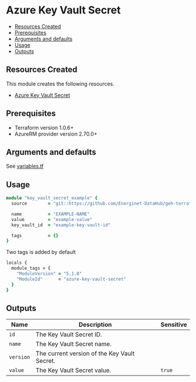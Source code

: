 # Azure Key Vault Secret

- [Resources Created](#resources-created)
- [Prerequisites](#prerequisites)
- [Arguments and defaults](#arguments-and-defaults)
- [Usage](#usage)
- [Outputs](#outputs)

## Resources Created

This module creates the following resources.

- [Azure Key Vault Secret](https://registry.terraform.io/providers/hashicorp/azurerm/latest/docs/resources/key_vault_secret)

## Prerequisites

- Terraform version 1.0.6+
- AzureRM provider version 2.70.0+

## Arguments and defaults

See [variables.tf](./variables.tf)

## Usage

```ruby
module "key_vault_secret_example" { 
  source        = "git::https://github.com/Energinet-DataHub/geh-terraform-modules.git//azure/key-vault-secret?ref=5.1.0"

  name          = "EXAMPLE-NAME"
  value         = "example-value"
  key_vault_id  = "example-key-vault-id"

  tags          = {}
}
```

Two tags is added by default

```ruby
locals {
  module_tags = {
    "ModuleVersion" = "5.1.0"
    "ModuleId"      = "azure-key-vault-secret"
  }
}
```

## Outputs

| Name | Description | Sensitive |
|-|-|-|
| `id` | The Key Vault Secret ID. | |
| `name` | The Key Vault Secret name. | |
| `version` | The current version of the Key Vault Secret. | |
| `value` | The Key Vault Secret value. | `true` |
